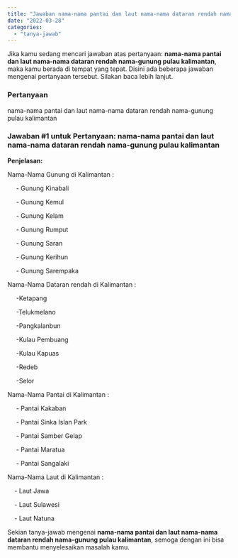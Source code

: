 ```yaml
---
title: "Jawaban nama-nama pantai dan laut nama-nama dataran rendah nama-gunung pulau kalimantan​"
date: "2022-03-28"
categories: 
  - "tanya-jawab"
---
```


Jika kamu sedang mencari jawaban atas pertanyaan: **nama-nama pantai dan laut nama-nama dataran rendah nama-gunung pulau kalimantan​**, maka kamu berada di tempat yang tepat. Disini ada beberapa jawaban mengenai pertanyaan tersebut. Silakan baca lebih lanjut.

### Pertanyaan

nama-nama pantai dan laut nama-nama dataran rendah nama-gunung pulau kalimantan​

### Jawaban #1 untuk Pertanyaan: nama-nama pantai dan laut nama-nama dataran rendah nama-gunung pulau kalimantan​

**Penjelasan:**

Nama-Nama Gunung di Kalimantan : 

     - Gunung Kinabali

     - Gunung Kemul

     - Gunung Kelam

     - Gunung Rumput

     - Gunung Saran

     - Gunung Kerihun

     - Gunung Sarempaka

Nama-Nama Dataran rendah di Kalimantan : 

     -Ketapang

     -Telukmelano

     -Pangkalanbun

     -Kulau Pembuang

     -Kulau Kapuas

     -Redeb

     -Selor

Nama-Nama Pantai di Kalimantan :

     - Pantai Kakaban

     - Pantai Sinka Islan Park

     - Pantai Samber Gelap

     - Pantai Maratua

     - Pantai Sangalaki

Nama-Nama Laut di Kalimantan :

    - Laut Jawa

    - Laut Sulawesi

    - Laut Natuna

Sekian tanya-jawab mengenai **nama-nama pantai dan laut nama-nama dataran rendah nama-gunung pulau kalimantan​**, semoga dengan ini bisa membantu menyelesaikan masalah kamu.
